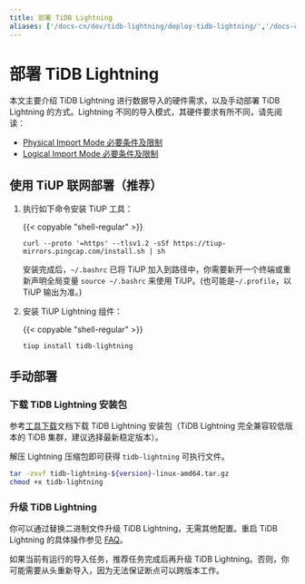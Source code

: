 ```yaml
---
title: 部署 TiDB Lightning
aliases: ['/docs-cn/dev/tidb-lightning/deploy-tidb-lightning/','/docs-cn/dev/reference/tools/tidb-lightning/deployment/']
---
```


# 部署 TiDB Lightning

本文主要介绍 TiDB Lightning 进行数据导入的硬件需求，以及手动部署 TiDB Lightning 的方式。Lightning 不同的导入模式，其硬件要求有所不同，请先阅读：

- [Physical Import Mode 必要条件及限制](/tidb-lightning/tidb-lightning-physical-import-mode.md#必要条件及限制)
- [Logical Import Mode 必要条件及限制](/tidb-lightning/tidb-lightning-logical-import-mode.md#必要条件)

## 使用 TiUP 联网部署（推荐）

1. 执行如下命令安装 TiUP 工具：

    {{< copyable "shell-regular" >}}

    ```shell
    curl --proto '=https' --tlsv1.2 -sSf https://tiup-mirrors.pingcap.com/install.sh | sh
    ```

   安装完成后，`~/.bashrc` 已将 TiUP 加入到路径中，你需要新开一个终端或重新声明全局变量 `source ~/.bashrc` 来使用 TiUP。(也可能是`~/.profile`，以 TiUP 输出为准。)

2. 安装 TiUP Lightning 组件：

    {{< copyable "shell-regular" >}}

    ```shell
    tiup install tidb-lightning
    ```

## 手动部署

### 下载 TiDB Lightning 安装包

参考[工具下载](/download-ecosystem-tools.md)文档下载 TiDB Lightning 安装包（TiDB Lightning 完全兼容较低版本的 TiDB 集群，建议选择最新稳定版本）。

解压 Lightning 压缩包即可获得 `tidb-lightning` 可执行文件。

```bash
tar -zxvf tidb-lightning-${version}-linux-amd64.tar.gz
chmod +x tidb-lightning
```

### 升级 TiDB Lightning

你可以通过替换二进制文件升级 TiDB Lightning，无需其他配置。重启 TiDB Lightning 的具体操作参见 [FAQ](/tidb-lightning/tidb-lightning-faq.md#如何正确重启-tidb-lightning)。

如果当前有运行的导入任务，推荐任务完成后再升级 TiDB Lightning。否则，你可能需要从头重新导入，因为无法保证断点可以跨版本工作。